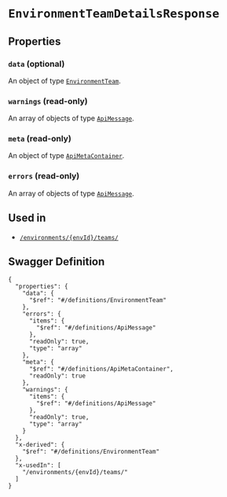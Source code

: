 # `EnvironmentTeamDetailsResponse` #







## Properties ##

### `data` (optional) ###




An object of type [`EnvironmentTeam`](./../definitions/EnvironmentTeam.mkd).



### `warnings` (read-only) ###




An array of 
objects of type [`ApiMessage`](./../definitions/ApiMessage.mkd).


### `meta` (read-only) ###




An object of type [`ApiMetaContainer`](./../definitions/ApiMetaContainer.mkd).



### `errors` (read-only) ###




An array of 
objects of type [`ApiMessage`](./../definitions/ApiMessage.mkd).




## Used in ##

  + [`/environments/{envId}/teams/`](./../rest/api/v1beta0/account/environments/{envId}/teams/)

## Swagger Definition ##

    {
      "properties": {
        "data": {
          "$ref": "#/definitions/EnvironmentTeam"
        }, 
        "errors": {
          "items": {
            "$ref": "#/definitions/ApiMessage"
          }, 
          "readOnly": true, 
          "type": "array"
        }, 
        "meta": {
          "$ref": "#/definitions/ApiMetaContainer", 
          "readOnly": true
        }, 
        "warnings": {
          "items": {
            "$ref": "#/definitions/ApiMessage"
          }, 
          "readOnly": true, 
          "type": "array"
        }
      }, 
      "x-derived": {
        "$ref": "#/definitions/EnvironmentTeam"
      }, 
      "x-usedIn": [
        "/environments/{envId}/teams/"
      ]
    }
